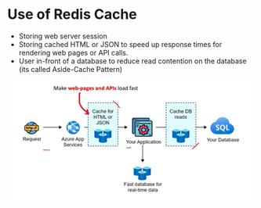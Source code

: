 # Use of Redis Cache
- Storing web server session
- Storing cached HTML or JSON to speed up response times for rendering web pages or API calls.
- User in-front of a database to reduce read contention on the database (its called Aside-Cache Pattern)

![image.png](./images/redisusages.png)

